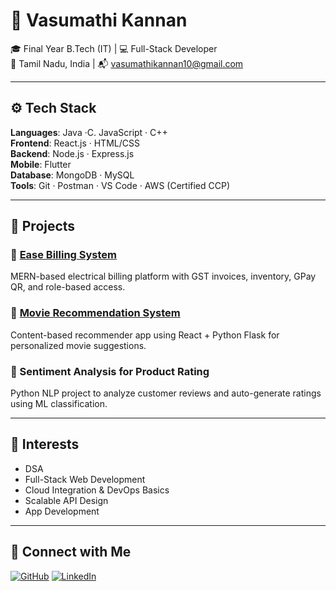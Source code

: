 # 💫 Vasumathi Kannan

🎓 Final Year B.Tech (IT) | 💻 Full-Stack Developer  
📍 Tamil Nadu, India | 📬 vasumathikannan10@gmail.com

---

## ⚙️ Tech Stack

**Languages**: Java ·C. JavaScript  · C++  
**Frontend**: React.js · HTML/CSS  
**Backend**: Node.js · Express.js  
**Mobile**: Flutter  
**Database**: MongoDB · MySQL  
**Tools**: Git · Postman · VS Code · AWS (Certified CCP)

---

## 🚀 Projects

### 🔹 [Ease Billing System](https://github.com/vasumathikannan/Ease-Billing)  
MERN-based electrical billing platform with GST invoices, inventory, GPay QR, and role-based access.

### 🔹 [Movie Recommendation System](https://github.com/vasumathikannan/movie_recommendation)  
Content-based recommender app using React + Python Flask for personalized movie suggestions.

### 🔹 Sentiment Analysis for Product Rating  
Python NLP project to analyze customer reviews and auto-generate ratings using ML classification.


---

## 📌 Interests

-  DSA
-  Full-Stack Web Development  
-  Cloud Integration & DevOps Basics  
-  Scalable API Design   
-  App Development  
 

---

## 🔗 Connect with Me

[![GitHub](https://img.shields.io/badge/GitHub-000?style=for-the-badge&logo=github)](https://github.com/vasumathikannan)
[![LinkedIn](https://img.shields.io/badge/LinkedIn-0A66C2?style=for-the-badge&logo=linkedin&logoColor=white)](https://linkedin.com/in/vasumathi-kannan)

